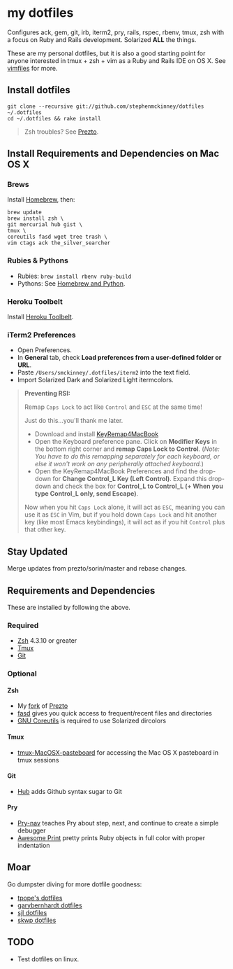 # my dotfiles

Configures ack, gem, git, irb, iterm2, pry, rails, rspec, rbenv,
tmux, zsh with a focus on Ruby and Rails development. Solarized **ALL** the
things.

These are my personal dotfiles, but it is also a good starting point for
anyone interested in tmux + zsh + vim as a Ruby and Rails IDE on OS X. See
[vimfiles](https://github.com/stephenmckinney/vimfiles) for more.

## Install dotfiles

```shell
git clone --recursive git://github.com/stephenmckinney/dotfiles ~/.dotfiles
cd ~/.dotfiles && rake install
```

> Zsh troubles? See [Prezto](https://github.com/stephenmckinney/prezto).

## Install Requirements and Dependencies on Mac OS X

### Brews

Install [Homebrew](http://mxcl.github.com/homebrew/), then:

```shell
brew update
brew install zsh \
git mercurial hub gist \
tmux \
coreutils fasd wget tree trash \
vim ctags ack the_silver_searcher
```

### Rubies & Pythons

* Rubies: `brew install rbenv ruby-build`
* Pythons: See [Homebrew and Python](https://github.com/mxcl/homebrew/wiki/Homebrew-and-Python).

### Heroku Toolbelt

Install [Heroku Toolbelt](https://toolbelt.heroku.com/).

### iTerm2 Preferences

* Open Preferences.
* In **General** tab, check **Load preferences from a user-defined folder or URL**.
* Paste `/Users/smckinney/.dotfiles/iterm2` into the text field.
* Import Solarized Dark and Solarized Light itermcolors.


> **Preventing RSI:**
>
> Remap `Caps Lock` to act like `Control` and `ESC` at the same time!
>
> Just do this...you'll thank me later.
>
> * Download and install [KeyRemap4MacBook](http://pqrs.org/macosx/keyremap4macbook/pckeyboardhack.html)
> * Open the Keyboard preference pane. Click on **Modifier Keys** in the
> bottom right corner and **remap Caps Lock to Control**.
> (*Note: You have to do this remapping separately for each keyboard, or else it won't work on any peripherally attached keyboard.*)
> * Open the KeyRemap4MacBook Preferences and find the drop-down for
> **Change Control_L Key (Left Control)**. Expand this drop-down and
> check the box for **Control_L to Control_L (+ When you type Control_L only, send Escape)**.
>
> Now when you hit `Caps Lock` alone, it will act as `ESC`, meaning you can
> use it as `ESC` in Vim, but if you hold down `Caps Lock` and hit another
> key (like most Emacs keybindings), it will act as if you hit `Control`
> plus that other key.


## Stay Updated

Merge updates from prezto/sorin/master and rebase changes.

## Requirements and Dependencies

These are installed by following the above.

### Required

* [Zsh](http://www.zsh.org/) 4.3.10 or greater
* [Tmux](http://tmux.sourceforge.net/)
* [Git](http://git-scm.com/)

### Optional

#### Zsh
* My [fork](https://github.com/stephenmckinney/prezto) of [Prezto](https://github.com/sorin-ionescu/prezto)
* [fasd](https://github.com/clvv/fasd) gives you quick access to frequent/recent files and directories
* [GNU Coreutils](http://www.gnu.org/software/coreutils/) is required to use Solarized dircolors

#### Tmux
* [tmux-MacOSX-pasteboard](https://github.com/ChrisJohnsen/tmux-MacOSX-pasteboard) for accessing the Mac OS X pasteboard in tmux sessions

#### Git
* [Hub](https://github.com/defunkt/hub) adds Github syntax sugar to Git

#### Pry
* [Pry-nav](https://github.com/nixme/pry-nav) teaches Pry about step, next, and continue to create a simple debugger
* [Awesome Print](https://github.com/michaeldv/awesome_print) pretty prints Ruby objects in full color with proper indentation

## Moar

Go dumpster diving for more dotfile goodness:

* [tpope's dotfiles](https://github.com/tpope/tpope)
* [garybernhardt dotfiles](https://github.com/garybernhardt/dotfiles)
* [sjl dotfiles](https://github.com/sjl/dotfiles)
* [skwp dotfiles](https://github.com/skwp/dotfiles)

## TODO

* Test dotfiles on linux.
